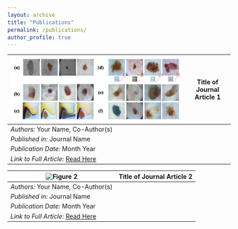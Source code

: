 ```yaml
---
layout: archive
title: "Publications"
permalink: /publications/
author_profile: true
---
```


| ![Figure 1](../_publications/figure/SASHIMI%202022.png) | **Title of Journal Article 1** |
| --- | --- |
| *Authors:* Your Name, Co-Author(s) |
| *Published in:* Journal Name |
| *Publication Date:* Month Year |
| *Link to Full Article:* [Read Here](URL) |

| ![Figure 2](image2.jpg) | **Title of Journal Article 2** |
   | --- | --- |
| *Authors:* Your Name, Co-Author(s) |
| *Published in:* Journal Name |
| *Publication Date:* Month Year |
| *Link to Full Article:* [Read Here](URL) |

<!-- {% if author.googlescholar %}
  You can also find my articles on <u><a href="{{author.googlescholar}}">my Google Scholar profile</a>.</u>
{% endif %}

{% include base_path %}

{% for post in site.publications reversed %}
  {% include archive-single.html %}
{% endfor %} -->
